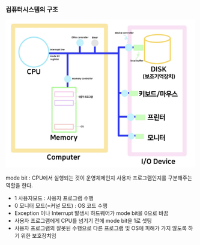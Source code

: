 ### 컴퓨터시스템의 구조

![image-20230313180649405](image-20230313180649405.png)

mode bit : CPU에서 실행되는 것이 운영체제인지 사용자 프로그램인지를 구분해주는 역할을 한다.

- 1 사용자모드 : 사용자 프로그램 수행
- 0 모니터 모드(=커널 모드) : OS 코드 수행
- Exception 이나 Interrupt 발생시 하드웨어가 mode bit을 0으로 바꿈
- 사용자 프로그램에게 CPU를 넘기기 전에 mode bit을 1로 셋팅
- 사용자 프로그램의 잘못된 수행으로 다른 프로그램 및 OS에 피해가 가지 않도록 하기 위한 보호장치임